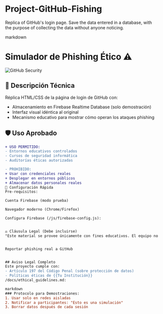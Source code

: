 # Project-GitHub-Fishing
Replica of GitHub's login page. Save the data entered in a database, with the purpose of collecting the data without anyone noticing.

markdown
#  Simulador de Phishing Ético ⚠️


![GitHub Security](https://github.githubassets.com/images/modules/logos_page/Octocat.png)

## 📌 Descripción Técnica
Réplica HTML/CSS de la página de login de GitHub con:
- Almacenamiento en Firebase Realtime Database (solo demostración)
- Interfaz visual idéntica al original
- Mecanismo educativo para mostrar cómo operan los ataques phishing

## 🛡️ Uso Aprobado
```diff
+ USO PERMITIDO:  
- Entornos educativos controlados  
- Cursos de seguridad informática  
- Auditorías éticas autorizadas  

- PROHIBIDO:  
+ Usar con credenciales reales  
+ Desplegar en entornos públicos  
+ Almacenar datos personales reales  
🔧 Configuración Rápida
Pre-requisitos:

Cuenta Firebase (modo prueba)

Navegador moderno (Chrome/Firefox)

Configura Firebase (/js/firebase-config.js):


⚖️ Cláusula Legal (Debe incluirse)
"Este material se provee únicamente con fines educativos. El equipo no se hace responsable por uso indebido. Todo el código debe ejecutarse en entornos controlados con consentimiento explícito de los participantes."


Reportar phishing real a GitHub


## Aviso Legal Completo
Este proyecto cumple con:
- Artículo 197 del Código Penal (sobre protección de datos)
- Políticas éticas de {{Tu Institución}}
/docs/ethical_guidelines.md:

markdown
### Protocolo para Demostraciones:
1. Usar solo en redes aisladas
2. Notificar a participantes: "Esto es una simulación"
3. Borrar datos después de cada sesión
